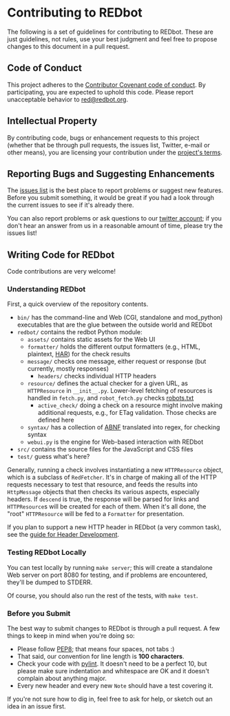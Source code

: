 
# Contributing to REDbot

The following is a set of guidelines for contributing to REDbot. These are just guidelines, not
rules, use your best judgment and feel free to propose changes to this document in a pull request.


## Code of Conduct

This project adheres to the [Contributor Covenant code of
conduct](http://contributor-covenant.org/version/1/4/). By participating, you are expected to
uphold this code. Please report unacceptable behavior to [red@redbot.org](mailto:red@redbot.org).


## Intellectual Property

By contributing code, bugs or enhancement requests to this project (whether that be through pull requests, the issues list, Twitter, e-mail or other means), you are licensing your contribution under the [project's terms](LICENSE.md).


## Reporting Bugs and Suggesting Enhancements

The [issues list](https://github.com/mnot/redbot/issues) is the best place to report
problems or suggest new features. Before you submit something, it would be great if you had a look
through the current issues to see if it's already there.

You can also report problems or ask questions to our [twitter
account](https://twitter.com/redbotorg); if you don't hear an answer from us in a reasonable amount
of time, please try the issues list!


## Writing Code for REDbot

Code contributions are very welcome!

### Understanding REDbot

First, a quick overview of the repository contents.

* `bin/` has the command-line and Web (CGI, standalone and mod_python) executables that are the glue between the outside world and REDbot
* `redbot/` contains the redbot Python module:
  * `assets/` contains static assets for the Web UI
  * `formatter/` holds the different output formatters (e.g., HTML, plaintext, [HAR](http://www.softwareishard.com/blog/har-12-spec/)) for the check results
  * `message/` checks one message, either request or response (but currently, mostly responses)
    * `headers/` checks individual HTTP headers
  * `resource/` defines the actual checker for a given URL, as `HTTPResource` in `__init__.py`. Lower-level fetching of resources is handled in `fetch.py`, and `robot_fetch.py` checks [robots.txt](http://www.robotstxt.org)
    * `active_check/` doing a check on a resource might involve making additional requests, e.g., for ETag validation. Those checks are defined here
  * `syntax/` has a collection of [ABNF](https://tools.ietf.org/html/rfc5234) translated into regex, for checking syntax
  * `webui.py` is the engine for Web-based interaction with REDbot
* `src/` contains the source files for the JavaScript and CSS files
* `test/` guess what's here?

Generally, running a check involves instantiating a new `HTTPResource` object, which is a subclass
of `RedFetcher`. It's in charge of making all of the HTTP requests necessary to test that resource,
and feeds the results into `HttpMessage` objects that then checks its various aspects, especially
headers. If `descend` is true, the response will be parsed for links and `HTTPResource`s will be
created for each of them. When it's all done, the "root" `HTTPResource` will be fed to a
`Formatter` for presentation.

If you plan to support a new HTTP header in REDbot (a very common task), see the [guide for Header
Development](https://github.com/mnot/redbot/blob/master/redbot/message/headers/README.md).


### Testing REDbot Locally

You can test locally by running `make server`; this will create a standalone Web server on port
8080 for testing, and if problems are encountered, they'll be dumped to STDERR.

Of course, you should also run the rest of the tests, with `make test`.


### Before you Submit

The best way to submit changes to REDbot is through a pull request. A few things to keep in mind when you're doing so:

* Please follow [PEP8](https://www.python.org/dev/peps/pep-0008/); that means four spaces, not tabs :)
* That said, our convention for line length is **100 characters**.
* Check your code with [pylint](https://www.pylint.org). It doesn't need to be a perfect 10, but please make sure indentation and whitespace are OK and it doesn't complain about anything major.
* Every new header and every new `Note` should have a test covering it.

If you're not sure how to dig in, feel free to ask for help, or sketch out an idea in an issue
first.
